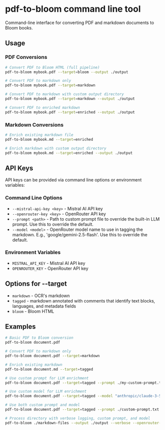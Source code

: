 # pdf-to-bloom command line tool

Command-line interface for converting PDF and markdown documents to Bloom books.

## Usage

### PDF Conversions

```bash
# Convert PDF to Bloom HTML (full pipeline)
pdf-to-bloom mybook.pdf --target=bloom --output ./output

# Convert PDF to markdown only
pdf-to-bloom mybook.pdf --target=markdown

# Convert PDF to markdown with custom output directory
pdf-to-bloom mybook.pdf --target=markdown --output ./output

# Convert PDF to enriched markdown
pdf-to-bloom mybook.pdf --target=enriched --output ./output
```

### Markdown Conversions

```bash
# Enrich existing markdown file
pdf-to-bloom mybook.md --target=enriched

# Enrich markdown with custom output directory
pdf-to-bloom mybook.md --target=enriched --output ./output
```

## API Keys

API keys can be provided via command line options or environment variables:

### Command Line Options

- `--mistral-api-key <key>` - Mistral AI API key
- `--openrouter-key <key>` - OpenRouter API key
- `--prompt <path>` - Path to custom prompt file to override the built-in LLM prompt. Use this to override the default.
- `--model <model>` - OpenRouter model name to use in tagging the markdown. E.g., 'google/gemini-2.5-flash'. Use this to override the default.

### Environment Variables

- `MISTRAL_API_KEY` - Mistral AI API key
- `OPENROUTER_KEY` - OpenRouter API key

## Options for --target

- `markdown` - OCR's markdown
- `tagged` - markdown annotated with comments that identify text blocks, languages, and metadata fields
- `bloom` - Bloom HTML

## Examples

```bash
# Basic PDF to Bloom conversion
pdf-to-bloom document.pdf

# Convert PDF to markdown only
pdf-to-bloom document.pdf --target=markdown

# Enrich existing markdown
pdf-to-bloom document.md --target=tagged

# Use custom prompt for LLM enrichment
pdf-to-bloom document.pdf --target=tagged --prompt ./my-custom-prompt.txt

# Use custom model for LLM enrichment
pdf-to-bloom document.pdf --target=tagged --model "anthropic/claude-3-5-sonnet"

# Use both custom prompt and model
pdf-to-bloom document.pdf --target=tagged --prompt ./custom-prompt.txt --model "google/gemini-2.5-flash"

# Process directory with verbose logging, custom prompt, and model
pdf-to-bloom ./markdown-files --output ./output --verbose --openrouter-key YOUR_KEY --prompt ./custom-prompt.txt --model "anthropic/claude-3-5-haiku"
```
